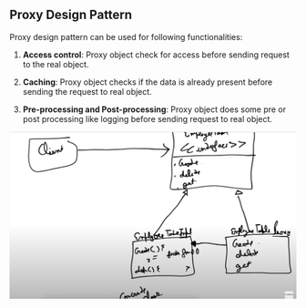 ## Proxy Design Pattern

Proxy design pattern can be used for following functionalities:
1. **Access control**: Proxy object check for access before sending request to the real object.

2. **Caching**: Proxy object checks if the data is already present before sending the request to real object.

3. **Pre-processing and Post-processing**: Proxy object does some pre or post processing like logging before sending request to real object.

![Proxy Design Pattern class diagram](ProxyPattern.png)